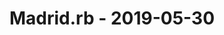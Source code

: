 ---
layout: post
title: Madrid.rb - 2019-05-30
datetime: 2019-05-30 19:30:00.000000000 +02:00
name: Madrid.rb
external_url: https://www.madridrb.com/events/terracismo-rb-mayo-2019-550
---